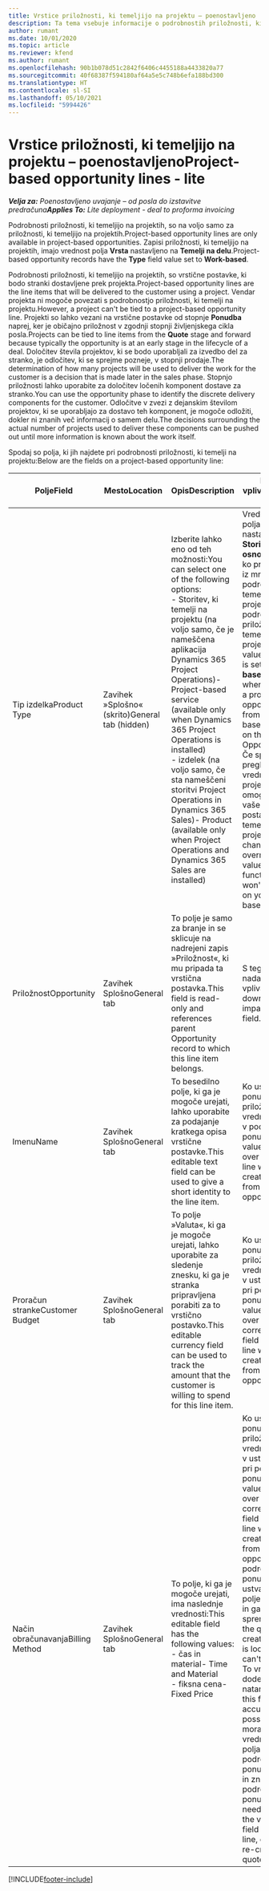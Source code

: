 ```yaml
---
title: Vrstice priložnosti, ki temeljijo na projektu – poenostavljeno
description: Ta tema vsebuje informacije o podrobnostih priložnosti, ki temeljijo na projektu. (Pro)
author: rumant
ms.date: 10/01/2020
ms.topic: article
ms.reviewer: kfend
ms.author: rumant
ms.openlocfilehash: 90b1b078d51c2842f6406c4455188a4433820a77
ms.sourcegitcommit: 40f68387f594180af64a5e5c748b6efa188bd300
ms.translationtype: HT
ms.contentlocale: sl-SI
ms.lasthandoff: 05/10/2021
ms.locfileid: "5994426"
---
```

# <a name="project-based-opportunity-lines---lite"></a><span data-ttu-id="28e2c-104">Vrstice priložnosti, ki temeljijo na projektu – poenostavljeno</span><span class="sxs-lookup"><span data-stu-id="28e2c-104">Project-based opportunity lines - lite</span></span>

<span data-ttu-id="28e2c-105">_**Velja za:** Poenostavljeno uvajanje – od posla do izstavitve predračuna_</span><span class="sxs-lookup"><span data-stu-id="28e2c-105">_**Applies To:** Lite deployment - deal to proforma invoicing_</span></span>

<span data-ttu-id="28e2c-106">Podrobnosti priložnosti, ki temeljijo na projektih, so na voljo samo za priložnosti, ki temeljijo na projektih.</span><span class="sxs-lookup"><span data-stu-id="28e2c-106">Project-based opportunity lines are only available in project-based opportunities.</span></span> <span data-ttu-id="28e2c-107">Zapisi priložnosti, ki temeljijo na projektih, imajo vrednost polja **Vrsta** nastavljeno na **Temelji na delu**.</span><span class="sxs-lookup"><span data-stu-id="28e2c-107">Project-based opportunity records have the **Type** field value set to **Work-based**.</span></span>

<span data-ttu-id="28e2c-108">Podrobnosti priložnosti, ki temeljijo na projektih, so vrstične postavke, ki bodo stranki dostavljene prek projekta.</span><span class="sxs-lookup"><span data-stu-id="28e2c-108">Project-based opportunity lines are the line items that will be delivered to the customer using a project.</span></span> <span data-ttu-id="28e2c-109">Vendar projekta ni mogoče povezati s podrobnostjo priložnosti, ki temelji na projektu.</span><span class="sxs-lookup"><span data-stu-id="28e2c-109">However, a project can't be tied to a project-based opportunity line.</span></span> <span data-ttu-id="28e2c-110">Projekti so lahko vezani na vrstične postavke od stopnje **Ponudba** naprej, ker je običajno priložnost v zgodnji stopnji življenjskega cikla posla.</span><span class="sxs-lookup"><span data-stu-id="28e2c-110">Projects can be tied to line items from the **Quote** stage and forward because typically the opportunity is at an early stage in the lifecycle of a deal.</span></span> <span data-ttu-id="28e2c-111">Določitev števila projektov, ki se bodo uporabljali za izvedbo del za stranko, je odločitev, ki se sprejme pozneje, v stopnji prodaje.</span><span class="sxs-lookup"><span data-stu-id="28e2c-111">The determination of how many projects will be used to deliver the work for the customer is a decision that is made later in the sales phase.</span></span> <span data-ttu-id="28e2c-112">Stopnjo priložnosti lahko uporabite za določitev ločenih komponent dostave za stranko.</span><span class="sxs-lookup"><span data-stu-id="28e2c-112">You can use the opportunity phase to identify the discrete delivery components for the customer.</span></span> <span data-ttu-id="28e2c-113">Odločitve v zvezi z dejanskim številom projektov, ki se uporabljajo za dostavo teh komponent, je mogoče odložiti, dokler ni znanih več informacij o samem delu.</span><span class="sxs-lookup"><span data-stu-id="28e2c-113">The decisions surrounding the actual number of projects used to deliver these components can be pushed out until more information is known about the work itself.</span></span>

<span data-ttu-id="28e2c-114">Spodaj so polja, ki jih najdete pri podrobnosti priložnosti, ki temelji na projektu:</span><span class="sxs-lookup"><span data-stu-id="28e2c-114">Below are the fields on a project-based opportunity line:</span></span>

| <span data-ttu-id="28e2c-115">**Polje**</span><span class="sxs-lookup"><span data-stu-id="28e2c-115">**Field**</span></span> | <span data-ttu-id="28e2c-116">**Mesto**</span><span class="sxs-lookup"><span data-stu-id="28e2c-116">**Location**</span></span> | <span data-ttu-id="28e2c-117">**Opis**</span><span class="sxs-lookup"><span data-stu-id="28e2c-117">**Description**</span></span> | <span data-ttu-id="28e2c-118">**Nadaljnji vpliv**</span><span class="sxs-lookup"><span data-stu-id="28e2c-118">**Downstream impact**</span></span> |
| --- | --- | --- | --- |
| <span data-ttu-id="28e2c-119">Tip izdelka</span><span class="sxs-lookup"><span data-stu-id="28e2c-119">Product Type</span></span> | <span data-ttu-id="28e2c-120">Zavihek »Splošno« (skrito)</span><span class="sxs-lookup"><span data-stu-id="28e2c-120">General tab (hidden)</span></span> | <span data-ttu-id="28e2c-121">Izberite lahko eno od teh možnosti:</span><span class="sxs-lookup"><span data-stu-id="28e2c-121">You can select one of the following options:</span></span></br><span data-ttu-id="28e2c-122">- Storitev, ki temelji na projektu (na voljo samo, če je nameščena aplikacija Dynamics 365 Project Operations)</span><span class="sxs-lookup"><span data-stu-id="28e2c-122">- Project-based service (available only when Dynamics 365 Project Operations is installed)</span></span></br><span data-ttu-id="28e2c-123">- izdelek (na voljo samo, če sta nameščeni storitvi Project Operations in Dynamics 365 Sales)</span><span class="sxs-lookup"><span data-stu-id="28e2c-123">- Product (available only when Project Operations and Dynamics 365 Sales are installed)</span></span> | <span data-ttu-id="28e2c-124">Vrednost tega polja je nastavljena na **Storitev na osnovi projekta**, ko pri priložnosti iz mreže podrobnosti, ki temeljijo na projektu, ustvarite podrobnost priložnosti, ki temelji na projektu.</span><span class="sxs-lookup"><span data-stu-id="28e2c-124">The value of this field is set to **Project-based service** when you create a project-based opportunity line from the project-based lines grid on the Opportunity.</span></span> <br> <span data-ttu-id="28e2c-125">Če spremenite ali preglasite to vrednost, funkcija projekta ne bo omogočena za vaše vrstične postavke, ki temeljijo na projektu.</span><span class="sxs-lookup"><span data-stu-id="28e2c-125">If you change or override this value, the project functionality won't be enabled on your project-based line items.</span></span> |
| <span data-ttu-id="28e2c-126">Priložnost</span><span class="sxs-lookup"><span data-stu-id="28e2c-126">Opportunity</span></span> | <span data-ttu-id="28e2c-127">Zavihek Splošno</span><span class="sxs-lookup"><span data-stu-id="28e2c-127">General tab</span></span> | <span data-ttu-id="28e2c-128">To polje je samo za branje in se sklicuje na nadrejeni zapis »Priložnost«, ki mu pripada ta vrstična postavka.</span><span class="sxs-lookup"><span data-stu-id="28e2c-128">This field is read-only and references parent Opportunity record to which this line item belongs.</span></span> | <span data-ttu-id="28e2c-129">S tega polja ni nadaljnjega vpliva.</span><span class="sxs-lookup"><span data-stu-id="28e2c-129">There is no downstream impact from this field.</span></span> |
| <span data-ttu-id="28e2c-130">Imenu</span><span class="sxs-lookup"><span data-stu-id="28e2c-130">Name</span></span> | <span data-ttu-id="28e2c-131">Zavihek Splošno</span><span class="sxs-lookup"><span data-stu-id="28e2c-131">General tab</span></span> | <span data-ttu-id="28e2c-132">To besedilno polje, ki ga je mogoče urejati, lahko uporabite za podajanje kratkega opisa vrstične postavke.</span><span class="sxs-lookup"><span data-stu-id="28e2c-132">This editable text field can be used to give a short identity to the line item.</span></span> | <span data-ttu-id="28e2c-133">Ko ustvarite ponudbo iz te priložnosti, se ta vrednost prenese v podrobnost ponudbe.</span><span class="sxs-lookup"><span data-stu-id="28e2c-133">This value is carried over to the quote line when you create a quote from this opportunity.</span></span> |
| <span data-ttu-id="28e2c-134">Proračun stranke</span><span class="sxs-lookup"><span data-stu-id="28e2c-134">Customer Budget</span></span> | <span data-ttu-id="28e2c-135">Zavihek Splošno</span><span class="sxs-lookup"><span data-stu-id="28e2c-135">General tab</span></span> | <span data-ttu-id="28e2c-136">To polje »Valuta«, ki ga je mogoče urejati, lahko uporabite za sledenje znesku, ki ga je stranka pripravljena porabiti za to vrstično postavko.</span><span class="sxs-lookup"><span data-stu-id="28e2c-136">This editable currency field can be used to track the amount that the customer is willing to spend for this line item.</span></span> | <span data-ttu-id="28e2c-137">Ko ustvarite ponudbo iz te priložnosti, se ta vrednost prenese v ustrezno polje pri podrobnosti ponudbe.</span><span class="sxs-lookup"><span data-stu-id="28e2c-137">This value is carried over to the corresponding field on the quote line when you create a quote from this opportunity.</span></span> |
| <span data-ttu-id="28e2c-138">Način obračunavanja</span><span class="sxs-lookup"><span data-stu-id="28e2c-138">Billing Method</span></span> | <span data-ttu-id="28e2c-139">Zavihek Splošno</span><span class="sxs-lookup"><span data-stu-id="28e2c-139">General tab</span></span> | <span data-ttu-id="28e2c-140">To polje, ki ga je mogoče urejati, ima naslednje vrednosti:</span><span class="sxs-lookup"><span data-stu-id="28e2c-140">This editable field has the following values:</span></span></br><span data-ttu-id="28e2c-141">- čas in material</span><span class="sxs-lookup"><span data-stu-id="28e2c-141">- Time and Material</span></span></br><span data-ttu-id="28e2c-142">- fiksna cena</span><span class="sxs-lookup"><span data-stu-id="28e2c-142">- Fixed Price</span></span> | <span data-ttu-id="28e2c-143">Ko ustvarite ponudbo iz te priložnosti, se ta vrednost prenese v ustrezno polje pri podrobnosti ponudbe.</span><span class="sxs-lookup"><span data-stu-id="28e2c-143">This value is carried over to the corresponding field on the quote line when you create a quote from this opportunity.</span></span> <span data-ttu-id="28e2c-144">Ko je podrobnost ponudbe ustvarjena, je polje zaklenjeno in ga ni mogoče spremeniti.</span><span class="sxs-lookup"><span data-stu-id="28e2c-144">After the quote line is created, the field is locked and can't be changed.</span></span> <span data-ttu-id="28e2c-145">To vrednost polja dodelite čim natančneje.</span><span class="sxs-lookup"><span data-stu-id="28e2c-145">Assign this field value as accurately as possible.</span></span> <span data-ttu-id="28e2c-146">Če morate spremeniti vrednost tega polja pri podrobnosti ponudbe, izbrišite in znova ustvarite podrobnost ponudbe.</span><span class="sxs-lookup"><span data-stu-id="28e2c-146">If you need to change the value of this field on the quote line, delete and re-create the quote line.</span></span> |


[!INCLUDE[footer-include](../../includes/footer-banner.md)]